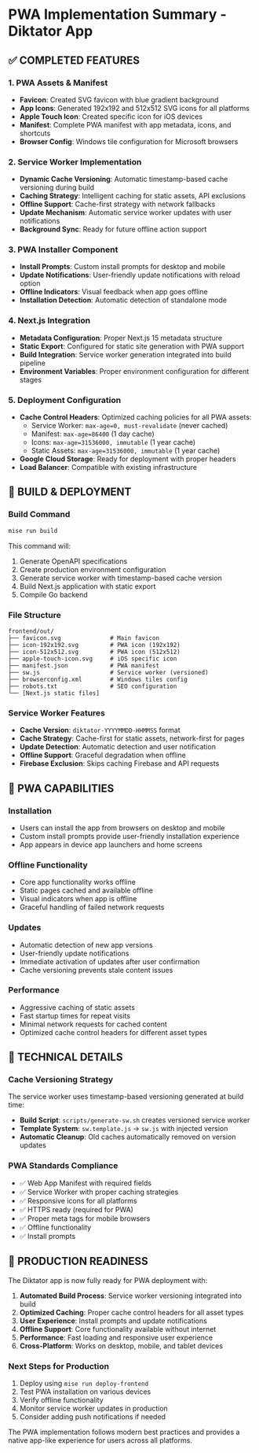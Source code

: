 # PWA Implementation Summary - Diktator App

## ✅ COMPLETED FEATURES

### 1. PWA Assets & Manifest
- **Favicon**: Created SVG favicon with blue gradient background
- **App Icons**: Generated 192x192 and 512x512 SVG icons for all platforms
- **Apple Touch Icon**: Created specific icon for iOS devices
- **Manifest**: Complete PWA manifest with app metadata, icons, and shortcuts
- **Browser Config**: Windows tile configuration for Microsoft browsers

### 2. Service Worker Implementation
- **Dynamic Cache Versioning**: Automatic timestamp-based cache versioning during build
- **Caching Strategy**: Intelligent caching for static assets, API exclusions
- **Offline Support**: Cache-first strategy with network fallbacks
- **Update Mechanism**: Automatic service worker updates with user notifications
- **Background Sync**: Ready for future offline action support

### 3. PWA Installer Component
- **Install Prompts**: Custom install prompts for desktop and mobile
- **Update Notifications**: User-friendly update notifications with reload option
- **Offline Indicators**: Visual feedback when app goes offline
- **Installation Detection**: Automatic detection of standalone mode

### 4. Next.js Integration
- **Metadata Configuration**: Proper Next.js 15 metadata structure
- **Static Export**: Configured for static site generation with PWA support
- **Build Integration**: Service worker generation integrated into build pipeline
- **Environment Variables**: Proper environment configuration for different stages

### 5. Deployment Configuration
- **Cache Control Headers**: Optimized caching policies for all PWA assets:
  - Service Worker: `max-age=0, must-revalidate` (never cached)
  - Manifest: `max-age=86400` (1 day cache)
  - Icons: `max-age=31536000, immutable` (1 year cache)
  - Static Assets: `max-age=31536000, immutable` (1 year cache)
- **Google Cloud Storage**: Ready for deployment with proper headers
- **Load Balancer**: Compatible with existing infrastructure

## 🚀 BUILD & DEPLOYMENT

### Build Command
```bash
mise run build
```

This command will:
1. Generate OpenAPI specifications
2. Create production environment configuration
3. Generate service worker with timestamp-based cache version
4. Build Next.js application with static export
5. Compile Go backend

### File Structure
```
frontend/out/
├── favicon.svg              # Main favicon
├── icon-192x192.svg         # PWA icon (192x192)
├── icon-512x512.svg         # PWA icon (512x512)
├── apple-touch-icon.svg     # iOS specific icon
├── manifest.json            # PWA manifest
├── sw.js                    # Service worker (versioned)
├── browserconfig.xml        # Windows tiles config
├── robots.txt               # SEO configuration
└── [Next.js static files]
```

### Service Worker Features
- **Cache Version**: `diktator-YYYYMMDD-HHMMSS` format
- **Cache Strategy**: Cache-first for static assets, network-first for pages
- **Update Detection**: Automatic detection and user notification
- **Offline Support**: Graceful degradation when offline
- **Firebase Exclusion**: Skips caching Firebase and API requests

## 📱 PWA CAPABILITIES

### Installation
- Users can install the app from browsers on desktop and mobile
- Custom install prompts provide user-friendly installation experience
- App appears in device app launchers and home screens

### Offline Functionality
- Core app functionality works offline
- Static pages cached and available offline
- Visual indicators when app is offline
- Graceful handling of failed network requests

### Updates
- Automatic detection of new app versions
- User-friendly update notifications
- Immediate activation of updates after user confirmation
- Cache versioning prevents stale content issues

### Performance
- Aggressive caching of static assets
- Fast startup times for repeat visits
- Minimal network requests for cached content
- Optimized cache control headers for different asset types

## 🔧 TECHNICAL DETAILS

### Cache Versioning Strategy
The service worker uses timestamp-based versioning generated at build time:
- **Build Script**: `scripts/generate-sw.sh` creates versioned service worker
- **Template System**: `sw.template.js` → `sw.js` with injected version
- **Automatic Cleanup**: Old caches automatically removed on version updates

### PWA Standards Compliance
- ✅ Web App Manifest with required fields
- ✅ Service Worker with proper caching strategies
- ✅ Responsive icons for all platforms
- ✅ HTTPS ready (required for PWA)
- ✅ Proper meta tags for mobile browsers
- ✅ Offline functionality
- ✅ Install prompts

## 🎯 PRODUCTION READINESS

The Diktator app is now fully ready for PWA deployment with:

1. **Automated Build Process**: Service worker versioning integrated into build
2. **Optimized Caching**: Proper cache control headers for all asset types
3. **User Experience**: Install prompts and update notifications
4. **Offline Support**: Core functionality available without internet
5. **Performance**: Fast loading and responsive user experience
6. **Cross-Platform**: Works on desktop, mobile, and tablet devices

### Next Steps for Production
1. Deploy using `mise run deploy-frontend`
2. Test PWA installation on various devices
3. Verify offline functionality
4. Monitor service worker updates in production
5. Consider adding push notifications if needed

The PWA implementation follows modern best practices and provides a native app-like experience for users across all platforms.
